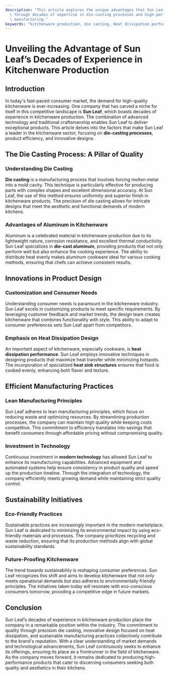 ```yaml
---
description: "This article explores the unique advantages that Sun Leaf brings to kitchenware production\
  \ through decades of expertise in die-casting processes and high-performance product\
  \ manufacturing."
keywords: "kitchenware production, die casting, Heat dissipation performance, Heat sink"
---
```

# Unveiling the Advantage of Sun Leaf’s Decades of Experience in Kitchenware Production

## Introduction

In today's fast-paced consumer market, the demand for high-quality kitchenware is ever-increasing. One company that has carved a niche for itself in this competitive landscape is **Sun Leaf**, which boasts decades of experience in kitchenware production. The combination of advanced technology and traditional craftsmanship enables Sun Leaf to deliver exceptional products. This article delves into the factors that make Sun Leaf a leader in the kitchenware sector, focusing on **die-casting processes**, product efficiency, and innovative designs.

## The Die Casting Process: A Pillar of Quality

### Understanding Die Casting

**Die casting** is a manufacturing process that involves forcing molten metal into a mold cavity. This technique is particularly effective for producing parts with complex shapes and excellent dimensional accuracy. At Sun Leaf, the use of this method ensures uniformity and superior finish in kitchenware products. The precision of die casting allows for intricate designs that meet the aesthetic and functional demands of modern kitchens.

### Advantages of Aluminum in Kitchenware

Aluminum is a celebrated material in kitchenware production due to its lightweight nature, corrosion resistance, and excellent thermal conductivity. Sun Leaf specializes in **die-cast aluminum**, providing products that not only perform well but also enhance the cooking experience. The ability to distribute heat evenly makes aluminum cookware ideal for various cooking methods, ensuring that chefs can achieve consistent results.

## Innovations in Product Design

### Customization and Consumer Needs

Understanding consumer needs is paramount in the kitchenware industry. Sun Leaf excels in customizing products to meet specific requirements. By leveraging customer feedback and market trends, the design team creates kitchenware that combines functionality with style. This ability to adapt to consumer preferences sets Sun Leaf apart from competitors.

### Emphasis on Heat Dissipation Design

An important aspect of kitchenware, especially cookware, is **heat dissipation performance**. Sun Leaf employs innovative techniques in designing products that maximize heat transfer while minimizing hotspots. The incorporation of specialized **heat sink structures** ensures that food is cooked evenly, enhancing both flavor and texture. 

## Efficient Manufacturing Practices

### Lean Manufacturing Principles

Sun Leaf adheres to lean manufacturing principles, which focus on reducing waste and optimizing resources. By streamlining production processes, the company can maintain high quality while keeping costs competitive. This commitment to efficiency translates into savings that benefit consumers through affordable pricing without compromising quality.

### Investment in Technology

Continuous investment in **modern technology** has allowed Sun Leaf to enhance its manufacturing capabilities. Advanced equipment and automated systems help ensure consistency in product quality and speed up the production timeline. Through the integration of technology, the company efficiently meets growing demand while maintaining strict quality control.

## Sustainability Initiatives

### Eco-Friendly Practices

Sustainable practices are increasingly important in the modern marketplace. Sun Leaf is dedicated to minimizing its environmental impact by using eco-friendly materials and processes. The company prioritizes recycling and waste reduction, ensuring that its production methods align with global sustainability standards. 

### Future-Proofing Kitchenware

The trend towards sustainability is reshaping consumer preferences. Sun Leaf recognizes this shift and aims to develop kitchenware that not only meets operational demands but also adheres to environmentally friendly principles. The initiatives taken today will resonate with eco-conscious consumers tomorrow, providing a competitive edge in future markets.

## Conclusion

Sun Leaf’s decades of experience in kitchenware production place the company in a remarkable position within the industry. The commitment to quality through precision die casting, innovative design focused on heat dissipation, and sustainable manufacturing practices collectively contribute to the brand's reputation. With a clear understanding of market demands and technological advancements, Sun Leaf continuously seeks to enhance its offerings, ensuring its place as a frontrunner in the field of kitchenware. As the company moves forward, it remains dedicated to producing high-performance products that cater to discerning consumers seeking both quality and aesthetics in their kitchens.

